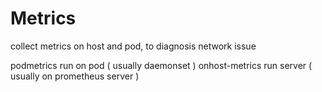 # Metrics

collect metrics on host and pod, to diagnosis network issue

podmetrics run on pod ( usually daemonset )
onhost-metrics run server ( usually on prometheus server )

